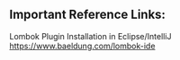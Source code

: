 Important Reference Links:
--------------------------

Lombok Plugin Installation in Eclipse/IntelliJ
	https://www.baeldung.com/lombok-ide
	
